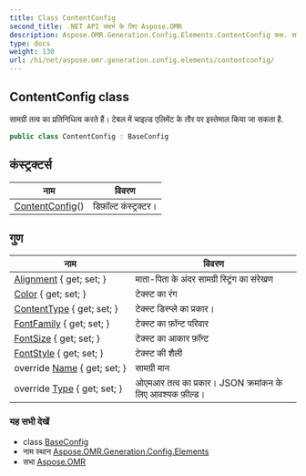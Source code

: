 ```yaml
---
title: Class ContentConfig
second_title: .NET API संदर्भ के लिए Aspose.OMR
description: Aspose.OMR.Generation.Config.Elements.ContentConfig कक्ष. समग्र तत्व क प्रतनधत्व करते हैं टेबल में चइल्ड एलमेंट के तर पर इस्तेमल कय ज सकत है.
type: docs
weight: 130
url: /hi/net/aspose.omr.generation.config.elements/contentconfig/
---
```

## ContentConfig class

सामग्री तत्व का प्रतिनिधित्व करते हैं। टेबल में चाइल्ड एलिमेंट के तौर पर इस्तेमाल किया जा सकता है.

```csharp
public class ContentConfig : BaseConfig
```

## कंस्ट्रक्टर्स

| नाम | विवरण |
| --- | --- |
| [ContentConfig](contentconfig/)() | डिफ़ॉल्ट कंस्ट्रक्टर। |

## गुण

| नाम | विवरण |
| --- | --- |
| [Alignment](../../aspose.omr.generation.config.elements/contentconfig/alignment/) { get; set; } | माता-पिता के अंदर सामग्री स्ट्रिंग का संरेखण |
| [Color](../../aspose.omr.generation.config.elements/contentconfig/color/) { get; set; } | टेक्स्ट का रंग |
| [ContentType](../../aspose.omr.generation.config.elements/contentconfig/contenttype/) { get; set; } | टेक्स्ट डिस्प्ले का प्रकार। |
| [FontFamily](../../aspose.omr.generation.config.elements/contentconfig/fontfamily/) { get; set; } | टेक्स्ट का फ़ॉन्ट परिवार |
| [FontSize](../../aspose.omr.generation.config.elements/contentconfig/fontsize/) { get; set; } | टेक्स्ट का आकार फ़ॉन्ट |
| [FontStyle](../../aspose.omr.generation.config.elements/contentconfig/fontstyle/) { get; set; } | टेक्स्ट की शैली |
| override [Name](../../aspose.omr.generation.config.elements/contentconfig/name/) { get; set; } | सामग्री मान |
| override [Type](../../aspose.omr.generation.config.elements/contentconfig/type/) { get; set; } | ओएमआर तत्व का प्रकार। JSON क्रमांकन के लिए आवश्यक फ़ील्ड। |

### यह सभी देखें

* class [BaseConfig](../../aspose.omr.generation.config/baseconfig/)
* नाम स्थान [Aspose.OMR.Generation.Config.Elements](../../aspose.omr.generation.config.elements/)
* सभा [Aspose.OMR](../../)


